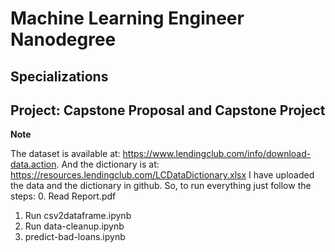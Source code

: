 # Machine Learning Engineer Nanodegree
## Specializations
## Project: Capstone Proposal and Capstone Project

**Note**

The dataset is available at: https://www.lendingclub.com/info/download-data.action.
And the dictionary is at: https://resources.lendingclub.com/LCDataDictionary.xlsx
I have uploaded the data and the dictionary in github.
So, to run everything just follow the steps:
0. Read Report.pdf
1. Run csv2dataframe.ipynb
2. Run data-cleanup.ipynb
3. predict-bad-loans.ipynb
